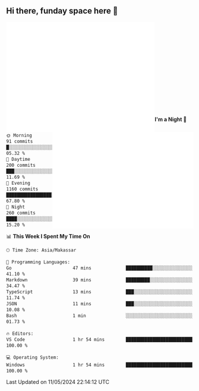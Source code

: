 ## Hi there, funday space here 🚀

<img align="left" width="400" alt="🌞" src="https://raw.githubusercontent.com/fhasnur/fhasnur/master/general.svg?token=ATQS65TR7ETTG5RLJUDIDBLBN34HE">
<img align="right" width="380" alt="🌞" src="https://raw.githubusercontent.com/fhasnur/fhasnur/master/statistics.svg?token=ATQS65TR7ETTG5RLJUDIDBLBN34HE">

<br><br><br><br><br><br><br><br><br><br><br><br><br><br>

<!--START_SECTION:waka-->
**I'm a Night 🦉** 

```text
🌞 Morning                91 commits          █░░░░░░░░░░░░░░░░░░░░░░░░   05.32 % 
🌆 Daytime                200 commits         ███░░░░░░░░░░░░░░░░░░░░░░   11.69 % 
🌃 Evening                1160 commits        █████████████████░░░░░░░░   67.80 % 
🌙 Night                  260 commits         ████░░░░░░░░░░░░░░░░░░░░░   15.20 % 
```


📊 **This Week I Spent My Time On** 

```text
🕑︎ Time Zone: Asia/Makassar

💬 Programming Languages: 
Go                       47 mins             ██████████░░░░░░░░░░░░░░░   41.10 % 
Markdown                 39 mins             █████████░░░░░░░░░░░░░░░░   34.47 % 
TypeScript               13 mins             ███░░░░░░░░░░░░░░░░░░░░░░   11.74 % 
JSON                     11 mins             ███░░░░░░░░░░░░░░░░░░░░░░   10.08 % 
Bash                     1 min               ░░░░░░░░░░░░░░░░░░░░░░░░░   01.73 % 

🔥 Editors: 
VS Code                  1 hr 54 mins        █████████████████████████   100.00 % 

💻 Operating System: 
Windows                  1 hr 54 mins        █████████████████████████   100.00 % 
```


 Last Updated on 11/05/2024 22:14:12 UTC
<!--END_SECTION:waka-->
